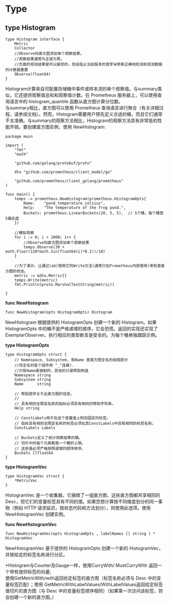 # Type #
## type Histogram ##
```
type Histogram interface {
	Metric
	Collector
  	//Observe向直方图添加单个观察结果。 
  	//观察结果通常为正或为零。 
  	//负面的观测结果是可以接受的，但会阻止当前版本的普罗米修斯正确地检测到观测数据的计数器重置 
	Observe(float64)
}
```
Histogram计算来自可配置存储桶中事件或样本流的单个观察值。与summary类似，它还提供观察值总和和观察值计数。在 Prometheus 服务器上，可以使用查询语言中的 histogram_quantile 函数从直方图计算分位数。     
与summary相比，直方图可以使用 Prometheus 查询语言进行聚合（有关详细过程，请参阅文档）。然而，Histogram需要用户预先定义合适的桶，而且它们通常不太准确。与summary的观察方法相比，Histogram的观察方法具有非常低的性能开销。要创建直方图实例，使用 NewHistogram:
```
package main

import (
	"fmt"
	"math"

	"github.com/golang/protobuf/proto"

	dto "github.com/prometheus/client_model/go"

	"github.com/prometheus/client_golang/prometheus"
)

func main() {
	temps := prometheus.NewHistogram(prometheus.HistogramOpts{
		Name:    "pond_temperature_celsius",
		Help:    "The temperature of the frog pond.", 
		Buckets: prometheus.LinearBuckets(20, 5, 5),  // 5个桶，每个桶宽5摄氏度
	})

	//模拟观察
	for i := 0; i < 1000; i++ {
		//Observe向直方图添加单个观察结果
		temps.Observe(30 + math.Floor(120*math.Sin(float64(i)*0.1))/10)
	}

	//为了演示，让通过(ab)使用它的Write方法(通常只在Prometheus内部使用)来检查直方图的状态。 
	metric := &dto.Metric{}
	temps.Write(metric)
	fmt.Println(proto.MarshalTextString(metric))

}
```
**func NewHistogram**
```
func NewHistogram(opts HistogramOpts) Histogram
```
NewHistogram 根据提供的 HistogramOpts 创建一个新的 Histogram。如果 HistogramOpts 中的桶不是严格递增的顺序，它会恐慌。返回的实现还实现了 ExemplarObserver。执行相应的类型断言是安全的。为每个桶单独跟踪示例。    

**type HistogramOpts**
```
type HistogramOpts struct {
	// Namespace, Subsystem, 和Name 是直方图全名的组成部分
	//将全名的各个组件用 "_"连接). 
	//只有Name是强制的，其他的只是帮助构造
	Namespace string
	Subsystem string
	Name      string

	// 帮助提供关于此直方图的信息。
	//
	// 具有相同全限定名称的指标必须具有相同的帮助字符串。
	Help string

	// ConstLabels用于在这个度量值上附加固定的标签。 
	// 指标具有相同全限定名称的标签必须在其ConstLabels中具有相同的标签名称。 
	ConstLabels Labels

	// Buckets定义了统计观察结果的桶。
	// 切片中的每个元素都是一个桶的上限。 
	// 这些值必须严格按照递增的顺序排序。 
	Buckets []float64
}
```

**type HistogramVec**
```
type HistogramVec struct {
	*MetricVec
}
```
HistogramVec 是一个收集器，它捆绑了一组直方图，这些直方图都共享相同的 Desc，但它们的变量标签具有不同的值。如果您想计算按不同维度划分的同一事物（例如 HTTP 请求延迟，按状态代码和方法划分），则使用此选项。使用 NewHistogramVec 创建实例。

**func NewHistogramVec**
```
func NewHistogramVec(opts HistogramOpts , labelNames [] string ) * HistogramVec
```
NewHistogramVec 基于提供的 HistogramOpts 创建一个新的 HistogramVec，并按给定的标签名称进行分区。

*Histogram与Counter及Gauge一样，使用CurryWith/ MustCurryWith 返回一个带有提供标签的向量;      
使用GetMetricWith/with返回给定标签的直方图（标签名称必须与 Desc 中的变量标签匹配）；使用 GetMetricWithLabelValues/WithLabelValues返回给定标签值切片的直方图（与 Desc 中的变量标签顺序相同）（如果第一次访问该标签，则会创建一个新的直方图。）
